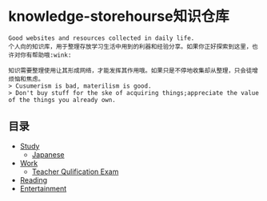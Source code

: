 # knowledge-storehourse知识仓库
    Good websites and resources collected in daily life.  
    个人向的知识库，用于整理存放学习生活中用到的利器和经验分享。如果你正好探索到这里，也许对你有帮助哦:wink:   

    知识需要整理使用让其形成网络，才能发挥其作用哦。如果只是不停地收集却从整理，只会徒增烦恼和焦虑。
    > Cusumerism is bad, materilism is good.  
    > Don't buy stuff for the ske of acquiring things;appreciate the value of the things you already own.

## 目录  
+ [Study](https://github.com/Jojoewastaken/knowledge-storehourse/blob/master/Study/shelf.md)  
   - [Japanese ](https://github.com/Jojoewastaken/knowledge-storehourse/blob/master/Study/Japanese.md)
+ [Work]()  
   - [Teacher Qulification Exam](https://github.com/Jojoewastaken/knowledge-storehourse/blob/master/Work/Teacher%20qualification%20exam.md)
+ [Reading]()
+ [Entertainment]()  

